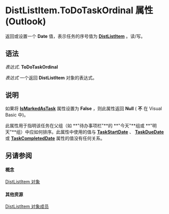 
# DistListItem.ToDoTaskOrdinal 属性 (Outlook)

返回或设置一个 **Date** 值，表示任务的序号值为 **[DistListItem](027c3986-abff-d9b1-ecc2-26d60805e952.md)** 。读/写。


## 语法

 _表达式_. **ToDoTaskOrdinal**

 _表达式_ 一个返回 **DistListItem** 对象的表达式。


## 说明

如果将 **[IsMarkedAsTask](6dc846e0-c6a6-2151-13e7-f305772b5ae8.md)** 属性设置为 **False** ，则此属性返回 **Null** ( **不** 在 Visual Basic 中)。

此属性用于指明该任务在父组（如 **"待办事项栏"**的 **"今天"**组或 **"明天"**组）中应如何排序。此属性中使用的值与  **[TaskStartDate](149142c1-d19d-1136-a67d-0ec71cf2db2d.md)** 、 **[TaskDueDate](fb019ff9-c400-eb56-2dcc-473c58406d45.md)** 或 **[TaskCompletedDate](2ed811dd-4603-8bb1-7bc7-451b6df145ca.md)** 属性的值没有任何关系。


## 另请参阅


#### 概念


[DistListItem 对象](027c3986-abff-d9b1-ecc2-26d60805e952.md)
#### 其他资源


[DistListItem 对象成员](3ba4af84-ce84-61d9-1bc9-fab41bf6f125.md)